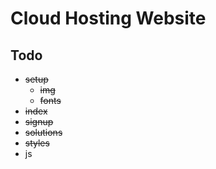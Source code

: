 # Cloud Hosting Website

## Todo

- ~~setup~~
  - ~~img~~
  - ~~fonts~~
- ~~index~~
- ~~signup~~
- ~~solutions~~
- ~~styles~~
- js
